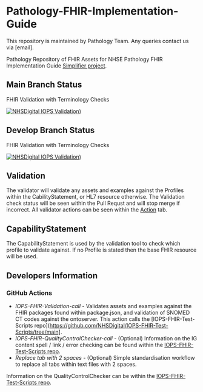 # Pathology-FHIR-Implementation-Guide
This repository is maintained by Pathology Team. Any queries contact us via [email].

Pathology Repository of FHIR Assets for NHSE Pathology FHIR Implementation Guide [Simplifier project](https://simplifier.net/Pathology/~guides).


## Main Branch Status

FHIR Validation with Terminology Checks 

 [![NHSDigital IOPS Validation)](https://github.com/NHSDigital/Pathology-FHIR-Implementation-Guide/actions/workflows/terminology.yml/badge.svg)](https://github.com/NHSDigital/Pathology-FHIR-Implementation-Guide/actions/workflows/terminology.yml)

## Develop Branch Status

FHIR Validation with Terminology Checks 

 [![NHSDigital IOPS Validation)](https://github.com/NHSDigital/Pathology-FHIR-Implementation-Guide/actions/workflows/terminology.yml/badge.svg?branch=develop)](https://github.com/NHSDigital/Pathology-FHIR-Implementation-Guide/actions/workflows/terminology.yml?branch=develop)

## Validation
The validator will validate any assets and examples against the Profiles within the CabilityStatement, or HL7 resource otherwise. The Validation check status will be seen within the Pull Requst and will stop merge if incorrect. All validator actions can be seen within the [Action]([England-Pathology-Conformance](https://github.com/NHSDigital/Pathology-FHIR-Implementation-Guide/actions)) tab. 

## CapabilityStatement
The CapabilityStatement is used by the validation tool to check which profile to validate against. If no Profile is stated then the base FHIR resource will be used.

## Developers Information
### GitHub Actions
- *IOPS-FHIR-Validation-call* - Validates assets and examples against the FHIR packages found within package.json, and validation of SNOMED CT codes against the ontoserver. This action calls the [IOPS-FHIR-Test-Scripts repo](https://github.com/NHSDigital/IOPS-FHIR-Test-Scripts/tree/main].
- *IOPS-FHIR-QualityControlChecker-call* - (Optional) Information on the IG content spell / link / error checking can be found within the [IOPS-FHIR-Test-Scripts repo](https://github.com/NHSDigital/IOPS-FHIR-Test-Scripts/tree/main/IGPageContentValidator).
- *Replace tab with 2 spaces* - (Optional) Simple standardisation workflow to replace all tabs within text files with 2 spaces.

Information on the QualityControlChecker can be within the [IOPS-FHIR-Test-Scripts repo](https://github.com/NHSDigital/IOPS-FHIR-Test-Scripts/tree/main/QualityControlChecker).
